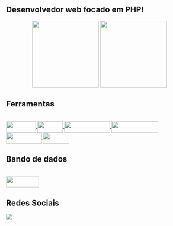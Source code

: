 ## Desenvolvedor web focado em PHP!

<div align="center">
    <img height="180em" src="https://github-readme-stats.vercel.app/api/top-langs/?username=LeonardoGNascimento&layout=compact&langs_count=7&theme=dracula"/>
     <img height="180em" src="https://github-readme-stats.vercel.app/api?username=LeonardoGNascimento&show_icons=true&theme=dracula&include_all_commits=true&count_private=true"/>
</div>
  
## Ferramentas

<div style="display: inline_block"><br>
  <a href="https://developer.mozilla.org/pt-BR/docs/Web/HTML">
      <img align="center" alt="" height="30" width="80" src="https://img.shields.io/badge/HTML-FFA500?style=for-the-badge&logo=html5&logoColor=white">
  </a>
  <a href="https://developer.mozilla.org/pt-BR/docs/Web/CSS">
      <img align="center" alt="" height="30" width="68.75" src="https://img.shields.io/badge/CSS-1E90FF?style=for-the-badge&logo=css3&logoColor=white">
  </a>
  <a href="https://getbootstrap.com/docs/4.1/getting-started/introduction/">
      <img align="center" alt="" height="30" width="123.25" src="https://img.shields.io/badge/bootstrap-9932CC?style=for-the-badge&logo=bootstrap&logoColor=white">
  </a>
  <a href="https://developer.mozilla.org/pt-BR/docs/Web/JavaScript">
      <img align="center" alt="" height="30" width="126.5" src="https://img.shields.io/badge/JavaScript-F7DF1E?style=for-the-badge&logo=javascript&logoColor=black">
  </a>
  <a href="https://api.jquery.com/">
      <img align="center" alt="" height="30" width="95.5" src="https://img.shields.io/badge/Jquery-1E90FF?style=for-the-badge&logo=jquery&logoColor=white">
  </a>
  <a href="https://www.php.net/docs.php">
     <img align="center" alt="" height="30" width="70.75" src="https://img.shields.io/badge/PHP-9370DB?style=for-the-badge&logo=php&logoColor=white">
  </a>
</div>
  
## Bando de dados
<div style="display: inline_block"><br>
    <img align="center" alt="" height="30" width="88.25" src="https://img.shields.io/badge/mysql-FF8C00?style=for-the-badge&logo=mysql&logoColor=white">
</div>

## Redes Sociais
<div>
  <a href="https://www.linkedin.com/in/leonardo-nascimento-93225717a/" target="_blank">
      <img src="https://img.shields.io/badge/-LinkedIn-%230077B5?style=for-the-badge&logo=linkedin&logoColor=white" target="_blank">
  </a>
</div>
